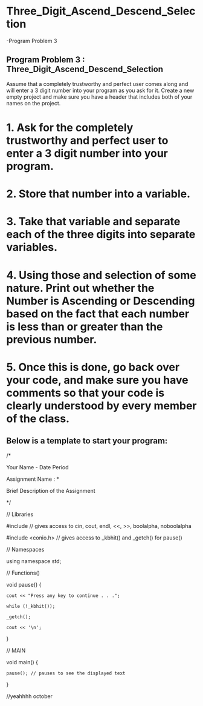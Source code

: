 # Three_Digit_Ascend_Descend_Selection
 -Program Problem 3 
 
## Program Problem 3 :  Three_Digit_Ascend_Descend_Selection
 
Assume that a completely trustworthy and perfect user comes along and will enter a 3 digit number into your program
as you ask for it. Create a new empty project and make sure you have a header that includes both of your names on the project. 

# 1.	Ask for the completely trustworthy and perfect user to enter a 3 digit number into your program.

# 2.	Store that number into a variable.

# 3.	Take that variable and separate each of the three digits into separate variables. 

# 4.	Using those and selection of some nature. Print out whether the Number is Ascending or Descending based on the fact that each number is less than or greater than the previous number. 

# 5.	Once this is done, go back over your code, and make sure you have comments so that your code is clearly understood by every member of the class.

## Below is a template to start your program:

/*

Your Name - Date Period 

Assignment Name : *

Brief Description of the Assignment

*/

// Libraries

#include <iostream> // gives access to cin, cout, endl, <<, >>, boolalpha, noboolalpha

#include <conio.h> // gives access to _kbhit() and _getch() for pause()

// Namespaces

using namespace std;

// Functions() 

void pause() {

	cout << "Press any key to continue . . .";
  
	while (!_kbhit());
  
	_getch();
  
	cout << '\n';	
  
}

// MAIN

void main() { 

	pause(); // pauses to see the displayed text
  
} 
 

//yeahhhh october
